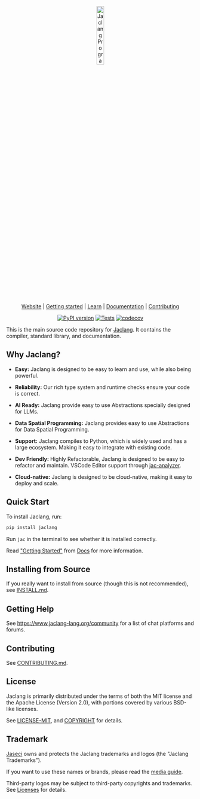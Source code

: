 <div align="center">
  <picture>
    <source media="(prefers-color-scheme: dark)" srcset="https://www.jac-lang.org//assets/logo.png">
    <source media="(prefers-color-scheme: light)" srcset="https://www.jac-lang.org//assets/logo.png">
    <img alt="Jaclang Programming Language: Unique and Powerful programming language that runs on top of Python"
         src="https://www.jac-lang.org//assets/logo.png"
         width="20%">
  </picture>

[Website][Jaclang] | [Getting started] | [Learn] | [Documentation] | [Contributing]

  [![PyPI version](https://img.shields.io/pypi/v/jaclang.svg)](https://pypi.org/project/jaclang/) [![Tests](https://github.com/chandralegend/jaclang/actions/workflows/run_pytest.yml/badge.svg?branch=main)](https://github.com/chandralegend/jaclang/actions/workflows/run_pytest.yml) [![codecov](https://codecov.io/github/chandralegend/jaclang/graph/badge.svg?token=OAX26B0FE4)](https://codecov.io/github/chandralegend/jaclang)
</div>

This is the main source code repository for [Jaclang]. It contains the compiler,
standard library, and documentation.



[Jaclang]: https://www.jac-lang.org/
[Getting Started]: https://www.jac-lang.org//start/
[Learn]: https://www.jac-lang.org//learn
[Documentation]: https://www.jac-lang.org//learn/guide/
[Contributing]: .github/CONTRIBUTING.md

## Why Jaclang?

- **Easy:** Jaclang is designed to be easy to learn and use, while also being powerful.

- **Reliability:** Our rich type system and runtime checks ensure your code is correct.

- **AI Ready:** Jaclang provide easy to use Abstractions specially designed for LLMs.

- **Data Spatial Programming:** Jaclang provides easy to use Abstractions for Data Spatial Programming.

- **Support:** Jaclang compiles to Python, which is widely used and has a large ecosystem. Making it easy to integrate with existing code.

- **Dev Friendly:** Highly Refactorable, Jaclang is designed to be easy to refactor and maintain. VSCode Editor support through [jac-analyzer].

- **Cloud-native:** Jaclang is designed to be cloud-native, making it easy to deploy and scale.



[jac-analyzer]: https://github.com/Jaseci-Labs/jac-analyzer

## Quick Start

To install Jaclang, run:

```bash
pip install jaclang
```
Run `jac` in the terminal to see whether it is installed correctly.

Read ["Getting Started"] from [Docs] for more information.

["Getting Started"]:https://www.jac-lang.org//start/
[Docs]: https://www.jac-lang.org//learn/guide/

## Installing from Source

If you really want to install from source (though this is not recommended), see
[INSTALL.md](support/INSTALL.md).

## Getting Help

See https://www.jaclang-lang.org/community for a list of chat platforms and forums.

## Contributing

See [CONTRIBUTING.md](.github/CONTRIBUTING.md).

## License

Jaclang is primarily distributed under the terms of both the MIT license and the
Apache License (Version 2.0), with portions covered by various BSD-like
licenses.

See [LICENSE-MIT](.guthub/LICENSE), and
[COPYRIGHT](COPYRIGHT) for details.

## Trademark

[Jaseci][jaseci] owns and protects the Jaclang trademarks and logos (the "Jaclang Trademarks").

If you want to use these names or brands, please read the [media guide][media-guide].

Third-party logos may be subject to third-party copyrights and trademarks. See [Licenses][policies-licenses] for details.

[jaseci]: https://jaseci.org/
[media-guide]: https://jaseci.org/policies/logo-policy-and-media-guide/
[policies-licenses]: https://www.jaseci.org/policies/licenses